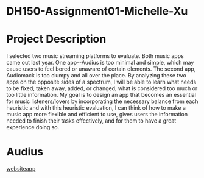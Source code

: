 # DH150-Assignment01-Michelle-Xu
# Project Description
I selected two music streaming platforms to evaluate. Both music apps came out last year. One app--Audius is too minimal and simple, which may cause users to feel bored or unaware of certain elements. The second app, Audiomack is too clumpy and all over the place. By analyzing these two apps on the opposite sides of a spectrum, I will be able to learn what needs to be fixed, taken away, added, or changed, what is considered too much or too little information. My goal is to design an app that becomes an essential for music listeners/lovers by incorporating the necessary balance from each heuristic and with this heuristic evaluation, I can think of how to make a music app more flexible and efficient to use, gives users the information needed to finish their tasks effectively, and for them to have a great experience doing so. 
# Audius 
[website](http//audius.co/)[app](http//apps.apple.com/us/app/audius-music/id1491270519)
